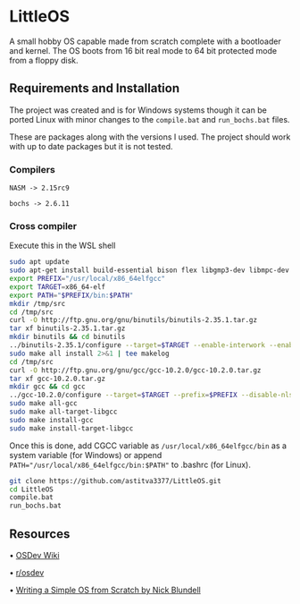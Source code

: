 
# LittleOS
A small hobby OS capable made from scratch complete with a bootloader and kernel.
The OS boots from 16 bit real mode to 64 bit protected mode from a floppy disk.

## Requirements and Installation

The project was created and is for Windows systems though it can be ported Linux with minor changes to the `compile.bat` and `run_bochs.bat` files.

These are packages along with the versions I used. The project should work with up to date packages but it is not tested.

### Compilers
`NASM -> 2.15rc9`

`bochs -> 2.6.11`

### Cross compiler
Execute this in the WSL shell
```bash
sudo apt update
sudo apt-get install build-essential bison flex libgmp3-dev libmpc-dev libmpfr-dev texinfo
export PREFIX="/usr/local/x86_64elfgcc"
export TARGET=x86_64-elf
export PATH="$PREFIX/bin:$PATH"
mkdir /tmp/src
cd /tmp/src
curl -O http://ftp.gnu.org/gnu/binutils/binutils-2.35.1.tar.gz
tar xf binutils-2.35.1.tar.gz
mkdir binutils && cd binutils
../binutils-2.35.1/configure --target=$TARGET --enable-interwork --enable-multilib --disable-nls --disable-werror --prefix=$PREFIX 2>&1 | tee configlog
sudo make all install 2>&1 | tee makelog
cd /tmp/src
curl -O http://ftp.gnu.org/gnu/gcc/gcc-10.2.0/gcc-10.2.0.tar.gz
tar xf gcc-10.2.0.tar.gz
mkdir gcc && cd gcc
../gcc-10.2.0/configure --target=$TARGET --prefix=$PREFIX --disable-nls --disable-libssp --enable-language=c++ --without-headers
sudo make all-gcc
sudo make all-target-libgcc
sudo make install-gcc
sudo make install-target-libgcc
```

Once this is done, add CGCC variable as `/usr/local/x86_64elfgcc/bin` as a system variable (for Windows) or append `PATH="/usr/local/x86_64elfgcc/bin:$PATH"` to .bashrc (for Linux).


```bash
git clone https://github.com/astitva3377/LittleOS.git
cd LittleOS
compile.bat
run_bochs.bat
```

## Resources
• [OSDev Wiki](https://wiki.osdev.org/Expanded_Main_Page)

• [r/osdev](https://www.reddit.com/r/osdev/)

• [Writing a Simple OS from Scratch by Nick Blundell](https://www.cs.bham.ac.uk/~exr/lectures/opsys/10_11/lectures/os-dev.pdf)
